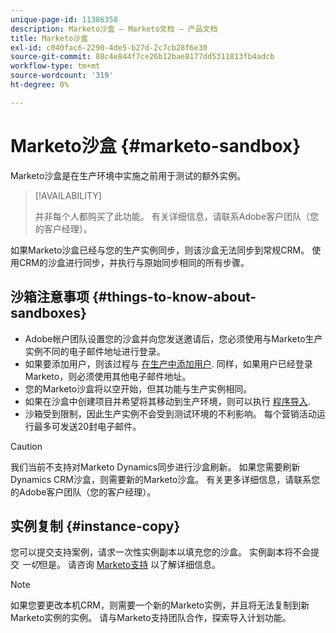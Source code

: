 ```yaml
---
unique-page-id: 11386358
description: Marketo沙盒 — Marketo文档 — 产品文档
title: Marketo沙盒
exl-id: c040fac6-2290-4de5-b27d-2c7cb28f6e30
source-git-commit: 88c4e844f7ce26b12bae8177dd5311813fb4adcb
workflow-type: tm+mt
source-wordcount: '319'
ht-degree: 0%

---
```


# Marketo沙盒 {#marketo-sandbox}

Marketo沙盒是在生产环境中实施之前用于测试的额外实例。

>[!AVAILABILITY]
>
>并非每个人都购买了此功能。 有关详细信息，请联系Adobe客户团队（您的客户经理）。

如果Marketo沙盒已经与您的生产实例同步，则该沙盒无法同步到常规CRM。 使用CRM的沙盒进行同步，并执行与原始同步相同的所有步骤。

## 沙箱注意事项 {#things-to-know-about-sandboxes}

* Adobe帐户团队设置您的沙盒并向您发送邀请后，您必须使用与Marketo生产实例不同的电子邮件地址进行登录。
* 如果要添加用户，则该过程与 [在生产中添加用户](/help/marketo/product-docs/administration/users-and-roles/managing-marketo-users.md#create-users). 同样，如果用户已经登录Marketo，则必须使用其他电子邮件地址。
* 您的Marketo沙盒将以空开始，但其功能与生产实例相同。
* 如果在沙盒中创建项目并希望将其移动到生产环境，则可以执行 [程序导入](/help/marketo/product-docs/core-marketo-concepts/programs/working-with-programs/import-a-program.md).
* 沙箱受到限制，因此生产实例不会受到测试环境的不利影响。 每个营销活动运行最多可发送20封电子邮件。

>[!CAUTION]
>
>我们当前不支持对Marketo Dynamics同步进行沙盒刷新。 如果您需要刷新Dynamics CRM沙盒，则需要新的Marketo沙盒。 有关更多详细信息，请联系您的Adobe客户团队（您的客户经理）。

## 实例复制 {#instance-copy}

您可以提交支持案例，请求一次性实例副本以填充您的沙盒。 实例副本将不会提交 _一切_&#x200B;但是。 请咨询 [Marketo支持](https://nation.marketo.com/t5/Support/ct-p/Support) 以了解详细信息。

>[!NOTE]
>
>如果您要更改本机CRM，则需要一个新的Marketo实例，并且将无法复制到新Marketo实例的实例。 请与Marketo支持团队合作，探索导入计划功能。
